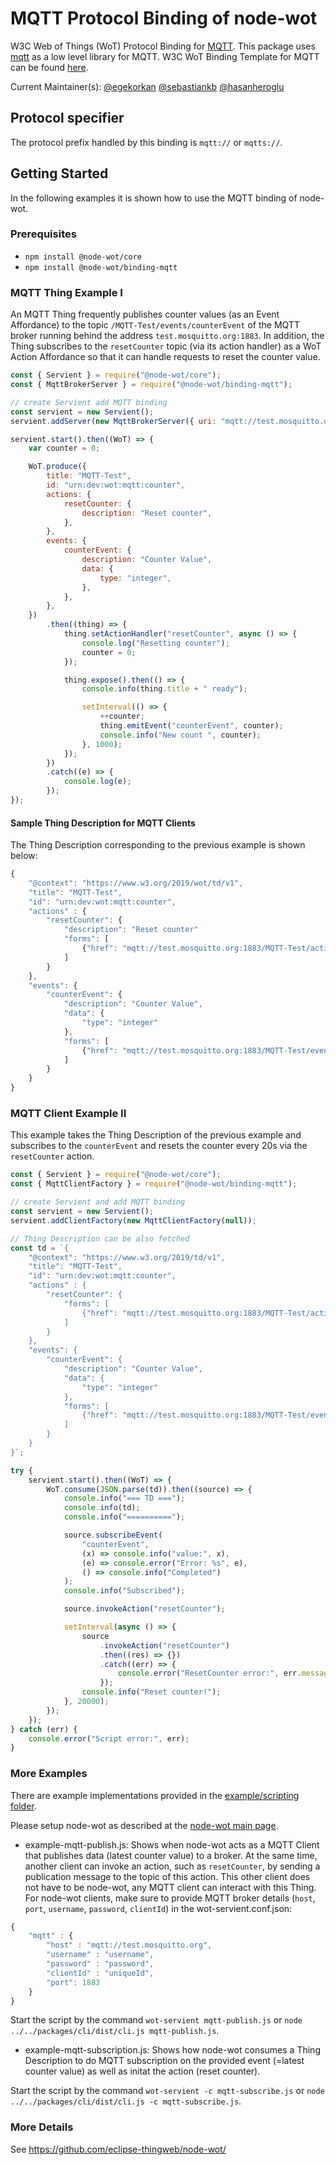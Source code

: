 # MQTT Protocol Binding of node-wot

W3C Web of Things (WoT) Protocol Binding for [MQTT](https://en.wikipedia.org/wiki/MQTT).
This package uses [mqtt](https://www.npmjs.com/package/mqtt) as a low level library for MQTT.
W3C WoT Binding Template for MQTT can be found [here](https://w3c.github.io/wot-binding-templates/bindings/protocols/mqtt/index.html).

Current Maintainer(s): [@egekorkan](https://github.com/egekorkan) [@sebastiankb](https://github.com/sebastiankb) [@hasanheroglu](https://github.com/hasanheroglu)

## Protocol specifier

The protocol prefix handled by this binding is `mqtt://` or `mqtts://`.

## Getting Started

In the following examples it is shown how to use the MQTT binding of node-wot.

### Prerequisites

-   `npm install @node-wot/core`
-   `npm install @node-wot/binding-mqtt`

### MQTT Thing Example I

An MQTT Thing frequently publishes counter values (as an Event Affordance) to the topic `/MQTT-Test/events/counterEvent` of the MQTT broker running behind the address `test.mosquitto.org:1883`.
In addition, the Thing subscribes to the `resetCounter` topic (via its action handler) as a WoT Action Affordance so that
it can handle requests to reset the counter value.

```js
const { Servient } = require("@node-wot/core");
const { MqttBrokerServer } = require("@node-wot/binding-mqtt");

// create Servient add MQTT binding
const servient = new Servient();
servient.addServer(new MqttBrokerServer({ uri: "mqtt://test.mosquitto.org" }));

servient.start().then((WoT) => {
    var counter = 0;

    WoT.produce({
        title: "MQTT-Test",
        id: "urn:dev:wot:mqtt:counter",
        actions: {
            resetCounter: {
                description: "Reset counter",
            },
        },
        events: {
            counterEvent: {
                description: "Counter Value",
                data: {
                    type: "integer",
                },
            },
        },
    })
        .then((thing) => {
            thing.setActionHandler("resetCounter", async () => {
                console.log("Resetting counter");
                counter = 0;
            });

            thing.expose().then(() => {
                console.info(thing.title + " ready");

                setInterval(() => {
                    ++counter;
                    thing.emitEvent("counterEvent", counter);
                    console.info("New count ", counter);
                }, 1000);
            });
        })
        .catch((e) => {
            console.log(e);
        });
});
```

#### Sample Thing Description for MQTT Clients

The Thing Description corresponding to the previous example is shown below:

```js
{
    "@context": "https://www.w3.org/2019/wot/td/v1",
    "title": "MQTT-Test",
    "id": "urn:dev:wot:mqtt:counter",
    "actions" : {
        "resetCounter": {
            "description": "Reset counter"
            "forms": [
                {"href": "mqtt://test.mosquitto.org:1883/MQTT-Test/actions/resetCounter"}
            ]
        }
    },
    "events": {
        "counterEvent": {
            "description": "Counter Value",
            "data": {
                "type": "integer"
            },
            "forms": [
                {"href": "mqtt://test.mosquitto.org:1883/MQTT-Test/events/counterEvent"}
            ]
        }
    }
}
```

### MQTT Client Example II

This example takes the Thing Description of the previous example and subscribes to the `counterEvent` and resets the counter every 20s via the `resetCounter` action.

```js
const { Servient } = require("@node-wot/core");
const { MqttClientFactory } = require("@node-wot/binding-mqtt");

// create Servient and add MQTT binding
const servient = new Servient();
servient.addClientFactory(new MqttClientFactory(null));

// Thing Description can be also fetched
const td = `{
    "@context": "https://www.w3.org/2019/td/v1",
    "title": "MQTT-Test",
    "id": "urn:dev:wot:mqtt:counter",
    "actions" : {
        "resetCounter": {
            "forms": [
                {"href": "mqtt://test.mosquitto.org:1883/MQTT-Test/actions/resetCounter"}
            ]
        }
    },
    "events": {
        "counterEvent": {
            "description": "Counter Value",
            "data": {
                "type": "integer"
            },
            "forms": [
                {"href": "mqtt://test.mosquitto.org:1883/MQTT-Test/events/counterEvent"}
            ]
        }
    }
}`;

try {
    servient.start().then((WoT) => {
        WoT.consume(JSON.parse(td)).then((source) => {
            console.info("=== TD ===");
            console.info(td);
            console.info("==========");

            source.subscribeEvent(
                "counterEvent",
                (x) => console.info("value:", x),
                (e) => console.error("Error: %s", e),
                () => console.info("Completed")
            );
            console.info("Subscribed");

            source.invokeAction("resetCounter");

            setInterval(async () => {
                source
                    .invokeAction("resetCounter")
                    .then((res) => {})
                    .catch((err) => {
                        console.error("ResetCounter error:", err.message);
                    });
                console.info("Reset counter!");
            }, 20000);
        });
    });
} catch (err) {
    console.error("Script error:", err);
}
```

### More Examples

There are example implementations provided in the [example/scripting folder](https://github.com/eclipse-thingweb/node-wot/tree/master/examples/scripts).

Please setup node-wot as described at the [node-wot main page](https://github.com/eclipse-thingweb/node-wot#as-a-standalone-application).

-   example-mqtt-publish.js: Shows when node-wot acts as a MQTT Client that publishes data (latest counter value) to a broker.
    At the same time, another client can invoke an action, such as `resetCounter`, by sending a publication message to the topic of this action.
    This other client does not have to be node-wot, any MQTT client can interact with this Thing.
    For node-wot clients, make sure to provide MQTT broker details (`host`, `port`, `username`, `password`, `clientId`) in the wot-servient.conf.json:

```js
{
    "mqtt" : {
        "host" : "mqtt://test.mosquitto.org",
        "username" : "username",
        "password" : "password",
        "clientId" : "uniqueId",
        "port": 1883
    }
}

```

Start the script by the command `wot-servient mqtt-publish.js` or `node ../../packages/cli/dist/cli.js mqtt-publish.js`.

-   example-mqtt-subscription.js: Shows how node-wot consumes a Thing Description to do MQTT subscription on the provided event (=latest counter value) as well as initat the action (reset counter).

Start the script by the command `wot-servient -c mqtt-subscribe.js` or `node ../../packages/cli/dist/cli.js -c mqtt-subscribe.js`.

### More Details

See <https://github.com/eclipse-thingweb/node-wot/>

